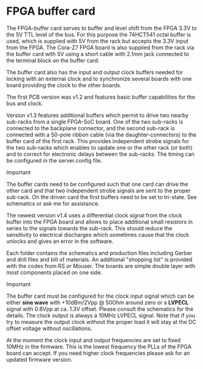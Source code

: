 # FPGA buffer card

The FPGA-buffer card serves to buffer and level shift from the FPGA 3.3V to the 5V TTL level of the bus. For this purpose the 74HCT541 octal buffer is used, which is supplied with 5V from the rack but accepts the 3.3V input from the FPGA. The Cora-Z7 FPGA board is also supplied from the rack via the buffer card with 5V using a short cable with 2.1mm jack connected to the terminal block on the buffer card.

The buffer card also has the input and output clock buffers needed for locking with an external clock and to synchronize several boards with one board providing the clock to the other boards. 

The first PCB version was v1.2 and features basic buffer capabilities for the bus and clock.

Version v1.3 features additional buffers which permit to drive two nearby sub-racks from a single FPGA-SoC board. One of the two sub-racks is connected to the backplane connector, and the second sub-rack is connected with a 50-pole ribbon cable (via the daughter-connectors) to the buffer card of the first rack. This provides independent strobe signals for the two sub-racks which enables to update one or the other rack (or both) and to correct for electronic delays between the sub-racks. The timing can be configured in the server.config file.

>[!IMPORTANT]
>The buffer cards need to be configured such that one card can drive the other card and that two independent strobe signals are sent to the proper sub-rack. On the driven card the first buffers need to be set to tri-state. See schematics or ask me for assistance.

The newest version v1.4 uses a differential clock signal from the clock buffer into the FPGA board and allows to place additional small resistors in series to the signals towards the sub-rack. This should reduce the sensitivity to electrical discharges which sometimes cause that the clock unlocks and gives an error in the software.

Each folder contains the schematics and production files including Gerber and drill files and bill of materials. An additional "shopping list" is provided with the codes from RS or Mouser. The boards are simple double layer with most components placed on one side. 

>[!IMPORTANT]
>The buffer card must be configured for the clock input signal which can be either **sine wave** with +10dBm/2Vpp @ 50Ohm around zero or a **LVPECL** signal with 0.8Vpp at ca. 1.3V offset. Please consult the schematics for the details. The clock output is always a 10MHz LVPECL signal. Note that if you try to measure the output clock without the proper load it will stay at the DC offset voltage without oscillations.

At the moment the clock input and output frequencies are set to fixed 10MHz in the firmware. This is the lowest frequency the PLLs of the FPGA board can accept. If you need higher clock frequencies please ask for an updated firmware version.



